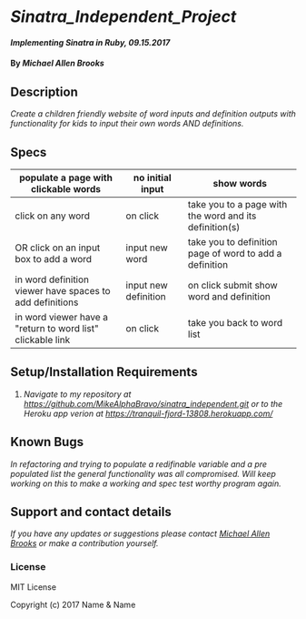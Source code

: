 # _Sinatra_Independent_Project_

#### _Implementing Sinatra in Ruby, 09.15.2017_

#### By _Michael Allen Brooks_

## Description

_Create a children friendly website of word inputs and definition outputs with functionality for kids to input their own words AND definitions._

## Specs

| populate a page with clickable words                       | no initial input     | show words                                              |
|------------------------------------------------------------|----------------------|---------------------------------------------------------|
| click on any word                                          | on click             | take you to a page with the word and its definition(s)  |
| OR click on an input box to add a word                     | input new word       | take you to definition page of word to add a definition |
| in word definition viewer have spaces to add definitions   | input new definition | on click submit show word and definition                |
| in word viewer have a "return to word list" clickable link | on click             | take you back to word list                              |

## Setup/Installation Requirements

1. _Navigate to my repository at https://github.com/MikeAlphaBravo/sinatra_independent.git
or to the Heroku app verion at https://tranquil-fjord-13808.herokuapp.com/_

## Known Bugs

_In refactoring and trying to populate a redifinable variable and a pre populated list the general functionality was all compromised.  Will keep working on this to make a working and spec test worthy program again._

## Support and contact details

_If you have any updates or suggestions please contact [Michael Allen Brooks] or make a contribution yourself._

[Michael Allen Brooks]: mailto:mikealphabravo1982@gmail.com

### License

MIT License

Copyright (c) 2017 Name & Name
